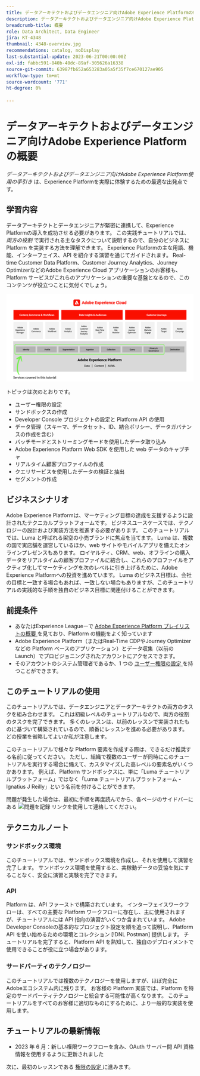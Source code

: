 ```yaml
---
title: データアーキテクトおよびデータエンジニア向けAdobe Experience Platformの概要
description: データアーキテクトおよびデータエンジニア向けAdobe Experience Platformの概要。
breadcrumb-title: 概要
role: Data Architect, Data Engineer
jira: KT-4348
thumbnail: 4348-overview.jpg
recommendations: catalog, noDisplay
last-substantial-update: 2023-06-21T00:00:00Z
exl-id: fabbc591-840b-40dc-89af-305626a16338
source-git-commit: 63987fb652a653283a05a5f35f7ce670127ae905
workflow-type: tm+mt
source-wordcount: '771'
ht-degree: 0%

---
```


# データアーキテクトおよびデータエンジニア向けAdobe Experience Platformの概要

<!--5min-->

_データアーキテクトおよびデータエンジニア向けAdobe Experience Platform使用の手引き_ は、Experience Platformを実際に体験するための最適な出発点です。


<!--How do we address ETL-->

## 学習内容

データアーキテクトとデータエンジニアが緊密に連携して、Experience Platformの導入を成功させる必要があります。 この実践チュートリアルでは、_両方の役割_ で実行される主なタスクについて説明するので、自分のビジネスに Platform を実装する方法を理解できます。 Experience Platformの主な用語、機能、インターフェイス、API を紹介する演習を通じてガイドされます。 Real-time Customer Data Platform、Customer Journey Analytics、Journey OptimizerなどのAdobe Experience Cloud アプリケーションのお客様も、Platform サービスがこれらのアプリケーションの重要な基盤となるので、このコンテンツが役立つことに気付くでしょう。

![ このチュートリアルで扱う Platform サービスを重点的に解説したAdobe Experience Cloud マーケテクチャ - ID、プロファイル、セグメント化、取り込み、クエリ、ガバナンス ](assets/marketecture.png)

トピックは次のとおりです。

* ユーザー権限の設定
* サンドボックスの作成
* Developer Console プロジェクトの設定と Platform API の使用
* データ管理（スキーマ、データセット、ID、結合ポリシー、データガバナンスの作成を含む）
* バッチモードとストリーミングモードを使用したデータ取り込み
* Adobe Experience Platform Web SDK を使用した web データのキャプチャ
* リアルタイム顧客プロファイルの作成
* クエリサービスを使用したデータの検証と抽出
* セグメントの作成

## ビジネスシナリオ

Adobe Experience Platformは、マーケティング目標の達成を支援するように設計されたテクニカルプラットフォームです。 ビジネスユースケースでは、テクノロジーの設計および実装方法を推進する必要があります。 このチュートリアルでは、Luma と呼ばれる架空の小売ブランドに焦点を当てます。 Luma は、複数の国で実店舗を運営しているほか、web サイトやモバイルアプリを備えたオンラインプレゼンスもあります。 ロイヤルティ、CRM、web、オフラインの購入データをリアルタイムの顧客プロファイルに結合し、これらのプロファイルをアクティブ化してマーケティングを次のレベルに引き上げるために、Adobe Experience Platformへの投資を進めています。 Luma のビジネス目標は、会社の目標と一致する場合もあれば、一致しない場合もありますが、このチュートリアルの実践的な手順を独自のビジネス目標に関連付けることができます。

## 前提条件

* あなたはExperience Leagueーで [Adobe Experience Platform プレイリストの概要 ](https://experienceleague.adobe.com/ja/playlists/experience-platform-introduction) を見ており、Platform の機能をよく知っています
* Adobe Experience Platform（またはReal-Time CDPやJourney Optimizerなどの Platform ベースのアプリケーション）とデータ収集（以前の Launch）でプロビジョニングされたアカウントにアクセスできます。
* そのアカウントのシステム管理者であるか、1 つの [ ユーザー権限の設定 ](configure-permissions.md) を持つことができます。

## このチュートリアルの使用

このチュートリアルでは、データエンジニアとデータアーキテクトの両方のタスクを組み合わせます。 これは初級レベルのチュートリアルなので、両方の役割のタスクを完了できます。 多くのレッスンは、以前のレッスンで実装されたものに基づいて構築されているので、順番にレッスンを進める必要があります。 どの授業を省略してよいか私が注意します。

このチュートリアルで様々な Platform 要素を作成する際は、できるだけ推奨する名前に従ってください。 ただし、組織で複数のユーザーが同時にこのチュートリアルを実行する場合に備えて、カスタマイズした高レベルの要素名がいくつかあります。 例えば、Platform サンドボックスに、単に「Luma チュートリアルプラットフォーム」ではなく「Luma チュートリアルプラットフォーム - Ignatius J Reilly」という名前を付けることができます。

問題が発生した場合は、最初に手順を再度読んでから、各ページのサイドバーにある ![ 問題を記録 ](https://experienceleague.adobe.com/assets/img/feedback.svg?lang=ja) リンクを使用して連絡してください。

## テクニカルノート

### サンドボックス環境

このチュートリアルでは、サンドボックス環境を作成し、それを使用して演習を完了します。 サンドボックス環境を使用すると、実稼動データの妥協を気にすることなく、安全に演習と実験を完了できます。

### API

Platform は、API ファーストで構築されています。 インターフェイスワークフローは、すべての主要な Platform ワークフローに存在し、主に使用されますが、チュートリアルには API 指向の演習がいくつか含まれています。 Adobe Developer Consoleの基本的なプロジェクト設定を順を追って説明し、Platform API を使い始めるための環境とコレクション [!DNL Postman] 提供します。 チュートリアルを完了すると、Platform API を熟知して、独自のデプロイメントで使用できることが役に立つ場合があります。

### サードパーティのテクノロジー

このチュートリアルでは複数のテクノロジーを使用しますが、ほぼ完全にAdobeエコシステム内に残ります。 お客様の Platform 実装では、Platform を特定のサードパーティテクノロジーと統合する可能性が高くなります。 このチュートリアルをすべてのお客様に適切なものにするために、より一般的な実装を使用します。

## チュートリアルの最新情報

* 2023 年 6 月：新しい権限ワークフローを含み、OAuth サーバー間 API 資格情報を使用するように更新されました


次に、最初のレッスンである [ 権限の設定 ](configure-permissions.md) に進みます。
